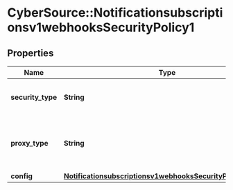 # CyberSource::Notificationsubscriptionsv1webhooksSecurityPolicy1

## Properties
Name | Type | Description | Notes
------------ | ------------- | ------------- | -------------
**security_type** | **String** | Security Policy of the client server. | [optional] 
**proxy_type** | **String** | Internal client proxy type to be used by security policy. | [optional] 
**config** | [**Notificationsubscriptionsv1webhooksSecurityPolicy1Config**](Notificationsubscriptionsv1webhooksSecurityPolicy1Config.md) |  | [optional] 


